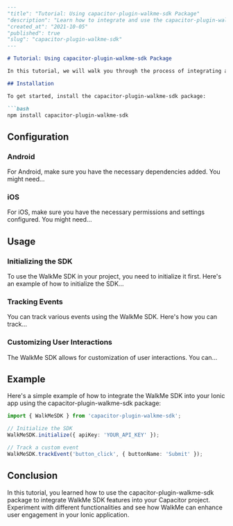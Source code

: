 ```markdown
---
"title": "Tutorial: Using capacitor-plugin-walkme-sdk Package"
"description": "Learn how to integrate and use the capacitor-plugin-walkme-sdk package in your Capacitor project. This tutorial provides step-by-step instructions and examples for implementing WalkMe SDK functionality in your Ionic application."
"created_at": "2021-10-05"
"published": true
"slug": "capacitor-plugin-walkme-sdk"
---

# Tutorial: Using capacitor-plugin-walkme-sdk Package

In this tutorial, we will walk you through the process of integrating and using the capacitor-plugin-walkme-sdk package in your Capacitor project.

## Installation

To get started, install the capacitor-plugin-walkme-sdk package:

```bash
npm install capacitor-plugin-walkme-sdk
```

## Configuration

### Android

For Android, make sure you have the necessary dependencies added. You might need...

### iOS

For iOS, make sure you have the necessary permissions and settings configured. You might need...

## Usage

### Initializing the SDK

To use the WalkMe SDK in your project, you need to initialize it first. Here's an example of how to initialize the SDK...

### Tracking Events

You can track various events using the WalkMe SDK. Here's how you can track...

### Customizing User Interactions

The WalkMe SDK allows for customization of user interactions. You can...

## Example

Here's a simple example of how to integrate the WalkMe SDK into your Ionic app using the capacitor-plugin-walkme-sdk package:

```typescript
import { WalkMeSDK } from 'capacitor-plugin-walkme-sdk';

// Initialize the SDK
WalkMeSDK.initialize({ apiKey: 'YOUR_API_KEY' });

// Track a custom event
WalkMeSDK.trackEvent('button_click', { buttonName: 'Submit' });
```

## Conclusion

In this tutorial, you learned how to use the capacitor-plugin-walkme-sdk package to integrate WalkMe SDK features into your Capacitor project. Experiment with different functionalities and see how WalkMe can enhance user engagement in your Ionic application.
```
